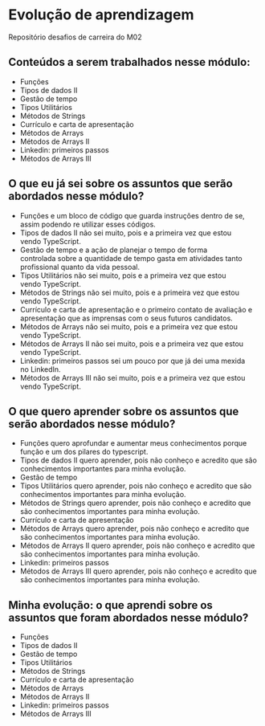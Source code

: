 # Evolução de aprendizagem

Repositório desafios de carreira do M02 

## Conteúdos a serem trabalhados nesse módulo:

* Funções
* Tipos de dados II
* Gestão de tempo
* Tipos Utilitários
* Métodos de Strings
* Currículo e carta de apresentação
* Métodos de Arrays
* Métodos de Arrays II
* Linkedin: primeiros passos
* Métodos de Arrays III

## O que eu já sei sobre os assuntos que serão abordados nesse módulo?

* Funções e um bloco de código que guarda instruções dentro de se, assim podendo re utilizar esses códigos.  
* Tipos de dados II não sei muito, pois e a primeira vez que estou vendo TypeScript.
* Gestão de tempo e a ação de planejar o tempo de forma controlada sobre a quantidade de tempo gasta em atividades tanto profissional quanto da vida pessoal.
* Tipos Utilitários não sei muito, pois e a primeira vez que estou vendo TypeScript.
* Métodos de Strings não sei muito, pois e a primeira vez que estou vendo TypeScript.
* Currículo e carta de apresentação e o primeiro contato de avaliação e apresentação que as imprensas com o seus futuros candidatos.
* Métodos de Arrays não sei muito, pois e a primeira vez que estou vendo TypeScript.
* Métodos de Arrays II não sei muito, pois e a primeira vez que estou vendo TypeScript.
* Linkedin: primeiros passos sei um pouco por que já dei uma mexida no LinkedIn.
* Métodos de Arrays III não sei muito, pois e a primeira vez que estou vendo TypeScript.

## O que quero aprender sobre os assuntos que serão abordados nesse módulo?

* Funções quero aprofundar e aumentar meus conhecimentos porque função e um dos pilares do typescript.
* Tipos de dados II quero aprender, pois não conheço e acredito que são conhecimentos importantes para minha evolução.
* Gestão de tempo 
* Tipos Utilitários quero aprender, pois não conheço e acredito que são conhecimentos importantes para minha evolução.
* Métodos de Strings quero aprender, pois não conheço e acredito que são conhecimentos importantes para minha evolução.
* Currículo e carta de apresentação
* Métodos de Arrays quero aprender, pois não conheço e acredito que são conhecimentos importantes para minha evolução.
* Métodos de Arrays II quero aprender, pois não conheço e acredito que são conhecimentos importantes para minha evolução.
* Linkedin: primeiros passos
* Métodos de Arrays III quero aprender, pois não conheço e acredito que são conhecimentos importantes para minha evolução.

## Minha evolução: o que aprendi sobre os assuntos que foram abordados nesse módulo?

* Funções
* Tipos de dados II
* Gestão de tempo
* Tipos Utilitários
* Métodos de Strings
* Currículo e carta de apresentação
* Métodos de Arrays
* Métodos de Arrays II
* Linkedin: primeiros passos
* Métodos de Arrays III


